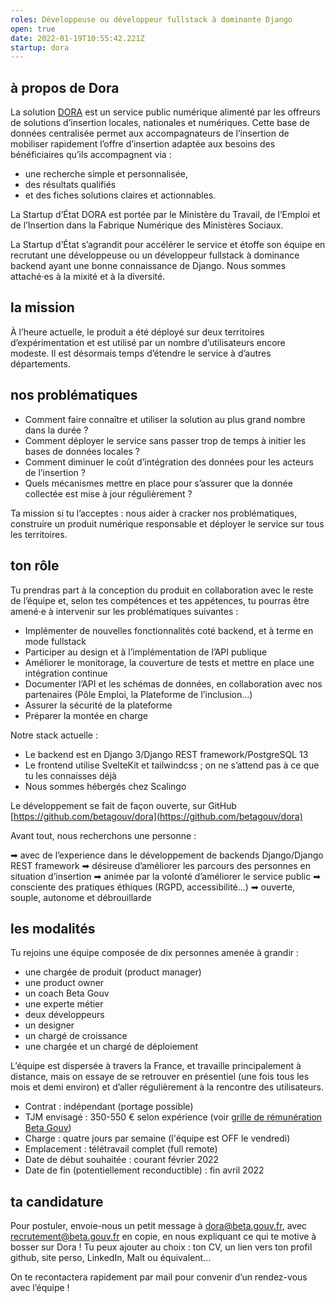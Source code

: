 ```yaml
---
roles: Développeuse ou développeur fullstack à dominante Django
open: true
date: 2022-01-19T10:55:42.221Z
startup: dora
---
```

## à propos de Dora

La solution [DORA](https://dora.fabrique.social.gouv.fr/) est un service public numérique alimenté par les offreurs de solutions d’insertion locales, nationales et numériques. Cette base de données centralisée permet aux accompagnateurs de l’insertion de mobiliser rapidement l’offre d’insertion adaptée aux besoins des bénéficiaires qu’ils accompagnent via :

- une recherche simple et personnalisée,
- des résultats qualifiés
- et des fiches solutions claires et actionnables.

La Startup d’État DORA est portée par le Ministère du Travail, de l’Emploi et de l’Insertion dans la Fabrique Numérique des Ministères Sociaux.

La Startup d’État s’agrandit pour accélérer le service et étoffe son équipe en recrutant une développeuse ou un développeur fullstack à dominance backend ayant une bonne connaissance de Django.
Nous sommes attaché·es à la mixité et à la diversité.

## la mission

À l’heure actuelle, le produit a été déployé sur deux territoires d’expérimentation et est utilisé par un nombre d’utilisateurs encore modeste. Il est désormais temps d’étendre le service à d’autres départements.

## nos problématiques

- Comment faire connaître et utiliser la solution au plus grand nombre dans la durée ?
- Comment déployer le service sans passer trop de temps à initier les bases de données locales ?
- Comment diminuer le coût d’intégration des données pour les acteurs de l’insertion ?
- Quels mécanismes mettre en place pour s’assurer que la donnée collectée est mise à jour régulièrement ?

Ta mission si tu l’acceptes : nous aider à cracker nos problématiques, construire un produit numérique responsable et déployer le service sur tous les territoires.

## ton rôle

Tu prendras part à la conception du produit en collaboration avec le reste de l’équipe et, selon tes compétences et tes appétences, tu pourras être amené·e à intervenir sur les problématiques suivantes :

- Implémenter de nouvelles fonctionnalités coté backend, et à terme en mode fullstack
- Participer au design et à l’implémentation de l’API publique
- Améliorer le monitorage, la couverture de tests et mettre en place une intégration continue
- Documenter l’API et les schémas de données, en collaboration avec nos partenaires (Pôle Emploi, la Plateforme de l’inclusion…)
- Assurer la sécurité de la plateforme
- Préparer la montée en charge

Notre stack actuelle :

- Le backend est en Django 3/Django REST framework/PostgreSQL 13
- Le frontend utilise SvelteKit et tailwindcss ; on ne s’attend pas à ce que tu les connaisses déjà
- Nous sommes hébergés chez Scalingo

Le développement se fait de façon ouverte, sur GitHub [https://github.com/betagouv/dora](https://github.com/betagouv/dora)

Avant tout, nous recherchons une personne :

➡  avec de l’experience dans le développement de backends Django/Django REST framework
➡  désireuse d’améliorer les parcours des personnes en situation d’insertion
➡  animée par la volonté d’améliorer le service public
➡  consciente des pratiques éthiques (RGPD, accessibilité…)
➡  ouverte, souple, autonome et débrouillarde

## les modalités

Tu rejoins une équipe composée de dix personnes amenée à grandir :

- une chargée de produit (product manager)
- une product owner
- un coach Beta Gouv
- une experte métier
- deux développeurs
- un designer
- un chargé de croissance
- une chargée et un chargé de déploiement 

L’équipe est dispersée à travers la France, et travaille principalement à distance, mais on essaye de se retrouver en présentiel (une fois tous les mois et demi environ) et d’aller régulièrement à la rencontre des utilisateurs.

- Contrat : indépendant (portage possible)
- TJM envisagé : 350-550 € selon expérience (voir [grille de rémunération Beta Gouv](https://doc.incubateur.net/communaute/travailler-a-beta-gouv/recrutement/remuneration))
- Charge : quatre jours par semaine (l'équipe est OFF le vendredi)
- Emplacement : télétravail complet (full remote)
- Date de début souhaitée : courant février 2022
- Date de fin (potentiellement reconductible) : fin avril 2022

## ta candidature 

Pour postuler, envoie-nous un petit message à [dora@beta.gouv.fr](mailto:dora@beta.gouv.fr?cc=recrutement@beta.gouv.fr&subject=CANDIDATURE%20DEV), avec recrutement@beta.gouv.fr en copie, en nous expliquant ce qui te motive à bosser sur Dora ! Tu peux ajouter au choix : ton CV, un lien vers ton profil github, site perso, LinkedIn, Malt ou équivalent...

On te recontactera rapidement par mail pour convenir d’un rendez-vous avec l’équipe !
